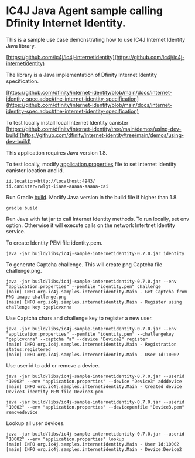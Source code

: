 # IC4J Java Agent sample calling Dfinity Internet Identity.

This is a sample use case demonstrating how to use IC4J Internet Identity Java library.

[https://github.com/ic4j/ic4j-internetidentity](https://github.com/ic4j/ic4j-internetidentity)

The library is a Java implementation of Dfinity Internet Identity specification.

[https://github.com/dfinity/internet-identity/blob/main/docs/internet-identity-spec.adoc#the-internet-identity-specification](https://github.com/dfinity/internet-identity/blob/main/docs/internet-identity-spec.adoc#the-internet-identity-specification)

To test locally install local Internet Identity canister [https://github.com/dfinity/internet-identity/tree/main/demos/using-dev-build](https://github.com/dfinity/internet-identity/tree/main/demos/using-dev-build)

This application requires Java version 1.8.

To test locally, modify [application.properties](application.properties) file to set internet identity canister location and id.

```
ii.location=http://localhost:4943/
ii.canister=rwlgt-iiaaa-aaaaa-aaaaa-cai
```

Run Gradle [build](build.gradle). Modify Java version in the build file if higher than 1.8.

```
gradle build
```

Run Java with fat jar to call Internet Identity methods. To run locally, set env option. Otherwise it will execute calls on the network Intertnet Identity service.

To create Identity PEM file identity.pem.

```
java -jar build/libs/ic4j-sample-internetidentity-0.7.0.jar identity
```

To generate Captcha challenge. This will create png Captcha file challenge.png.

```
java -jar build/libs/ic4j-sample-internetidentity-0.7.0.jar --env "application.properties" --pemfile "identity.pem" challenge
[main] INFO org.ic4j.samples.internetidentity.Main - Get Captcha from PNG image challenge.png
[main] INFO org.ic4j.samples.internetidentity.Main - Register using challenge key :geplcvxnna
```

Use Captcha chars and challenge key to register a new user.

```
java -jar build/libs/ic4j-sample-internetidentity-0.7.0.jar --env "application.properties" --pemfile "identity.pem" --challengekey "geplcvxnna" --captcha "a" --device "Device2" register
[main] INFO org.ic4j.samples.internetidentity.Main - Registration status:registered
[main] INFO org.ic4j.samples.internetidentity.Main - User Id:10002
```

Use user id to add or remove a device.

```
java -jar build/libs/ic4j-sample-internetidentity-0.7.0.jar --userid "10002" --env "application.properties" --device "Device3" adddevice
[main] INFO org.ic4j.samples.internetidentity.Main - Created device Device3 identity PEM file Device3.pem
```

```
java -jar build/libs/ic4j-sample-internetidentity-0.7.0.jar --userid "10002" --env "application.properties" --devicepemfile "Device3.pem" removedevice
```

Lookup all user devices.

```
java -jar build/libs/ic4j-sample-internetidentity-0.7.0.jar --userid "10002" --env "application.properties" lookup
[main] INFO org.ic4j.samples.internetidentity.Main - User Id:10002
[main] INFO org.ic4j.samples.internetidentity.Main - Device:Device2
```

